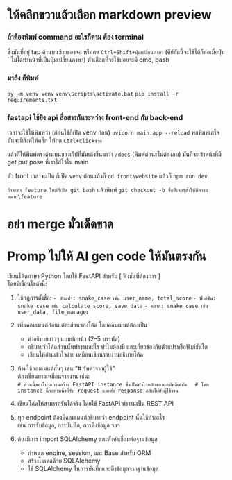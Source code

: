 # ให้คลิกขวาแล้วเลือก markdown preview

### ถ้าต้องพิมพ์ command อะไรก็ตาม ต้อง terminal 
ซึ่งมันที่อยู่ tap ด้านบนซ้ายของจอ หรือกด `Ctrl+Shift+ปุ่มเปลี่ยนภาษา` (คีย์ลัดนี้จะใช้ได้ก็ต่อเมื่อปุ่ม ` ไม่ได้ทำหน้าที่เป็นปุ่มเปลี่ยนภาษา) ตัวเลือกที่จะใช้บ่อยจะมี cmd, bash

### มาถึง ก็พิมพ์
`py -m venv venv`
`venv\Scripts\activate.bat`
`pip install -r requirements.txt`

### fastapi ใช้ยิง api สื่อสารกันระหว่าง front-end กับ back-end 
เวลาจะใช้ให้พิมพ์ว่า (ก่อนใช้ก็เปิด venv ก่อน) `uvicorn main:app --reload`
พอพิมพ์เสร็จมันจะมีลิงค์ให้คลิ๊ก ให้กด `Ctrl+clickซ้าย`

แล้วก็ให้พิมพ์ตรงด้านบนของเว็ปที่มันเด้งขึ้นมาว่า `/docs` (พิมพ์ต่อนะไม่ต้องลบ) มันก็จะเข้าหน้าที่มี get put pose ที่เราใส่ไว้ใน main

ตัว front เวลาจะเปิด ก็เปิด `venv` ก่อนแล้วก็ `cd front\website` แล้วก็ `npm run dev`

`ถ้าจะทำ feature ใหม่ก็เปิด git bash` แล้วพิมพ์
`git checkout -b ชื่อฟีเจอร์ตั้งให้มีความหมาย\feature`

# อย่า merge มั่วเด็ดขาด

# Promp ไปให้ AI gen code ให้มันตรงกัน 

เขียนโค้ดภาษา Python โดยใช้ FastAPI สำหรับ [ ฟังชั่นที่ต้องการ ]  
โดยมีเงื่อนไขดังนี้:

1. ใช้กฎการตั้งชื่อ:
   `- ตัวแปร: snake_case เช่น user_name, total_score`
   `- ฟังก์ชัน: snake_case เช่น calculate_score, save_data`
   `- คลาส: snake_case เช่น user_data, file_manager`

2. เพิ่มคอมเมนต์ก่อนแต่ละส่วนของโค้ด โดยคอมเมนต์ต้องเป็น
   - คำอธิบายยาวๆ แบบย่อหน้า (2–5 บรรทัด)  
   - อธิบายว่าโค้ดส่วนนั้นทำงานอะไร ทำไมต้องมี และเกี่ยวข้องกับตัวแปรหรือฟังก์ชันใด  
   - เขียนให้อ่านเข้าใจง่าย เหมือนเขียนรายงานอธิบายโค้ด

3. ห้ามใช้คอมเมนต์สั้นๆ เช่น “# รับค่าจากผู้ใช้”  
   ต้องเขียนยาวเหมือนรายงาน เช่น:  
   `# ส่วนนี้ของโปรแกรมสร้าง FastAPI instance ซึ่งเป็นหัวใจหลักของแอปพลิเคชัน  `
   `# โดย instance นี้จะทำหน้าที่รับ request และส่ง response กลับไปยังผู้ใช้งาน  `

4. เขียนโค้ดให้สามารถรันได้จริง โดยใช้ FastAPI ทำงานเป็น REST API

5. ทุก endpoint ต้องมีคอมเมนต์อธิบายว่า endpoint นั้นใช้ทำอะไร  
   เช่น การรับข้อมูล, การบันทึก, การดึงข้อมูล ฯลฯ


6. ต้องมีการ import SQLAlchemy และตั้งค่าเชื่อมต่อฐานข้อมูล  
   - กำหนด engine, session, และ Base สำหรับ ORM  
   - สร้างโมเดลด้วย SQLAlchemy  
   - ใช้ SQLAlchemy ในการบันทึกและดึงข้อมูลจากฐานข้อมูล
